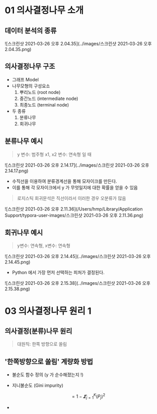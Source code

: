 # 01 의사결정나무 소개

## 데이터 분석의 종류

![스크린샷 2021-03-26 오후 2.04.35](../images/스크린샷 2021-03-26 오후 2.04.35.png)

## 의사결정나무 구조

- 그래프 Model
- 나무모형의 구성요소
  1. 뿌리노드 (root node)
  2. 중간노드 (intermediate node)
  3. 최종노드 (terminal node)
- 두 종류
  1. 분류나무
  2. 회귀나무



## 분류나무 예시

> y 변수: 범주형 x1, x2 변수: 연속형 일 때

![스크린샷 2021-03-26 오후 2.14.17](../images/스크린샷 2021-03-26 오후 2.14.17.png)

- 수직선을 이용하여 분류경계선을 통해 모자이크를 만든다.
- 이를 통해 각 모자이크에서 y 가 무엇일지에 대한 확률을 얻을 수 있음

> 로지스틱 회귀문석은 직선이라서 이러한 경우 오분류가 많음





![스크린샷 2021-03-26 오후 2.11.36](/Users/hmp/Library/Application Support/typora-user-images/스크린샷 2021-03-26 오후 2.11.36.png)



## 회귀나무 예시

> y변수: 연속형, x변수: 연속형

![스크린샷 2021-03-26 오후 2.14.45](../images/스크린샷 2021-03-26 오후 2.14.45.png)

- Python 에서 가장 먼저 선택하는 피처가 결정된다.

![스크린샷 2021-03-26 오후 2.15.38](../images/스크린샷 2021-03-26 오후 2.15.38.png)



# 03 의사결정나무 원리 1

## 의사결정(분류)나무 원리

> 대원칙: 한쪽 방향으로 쏠림

## '한쪽방향으로 쏠림' 계량화 방법

- 불순도 함수 정의 (y 가 순수해졌는지 !)

- 지니불순도 (Gini impurity)

  
  $$
  =1 -𝜮_{j=1}^{K}(P_j)^2
  $$

- 

